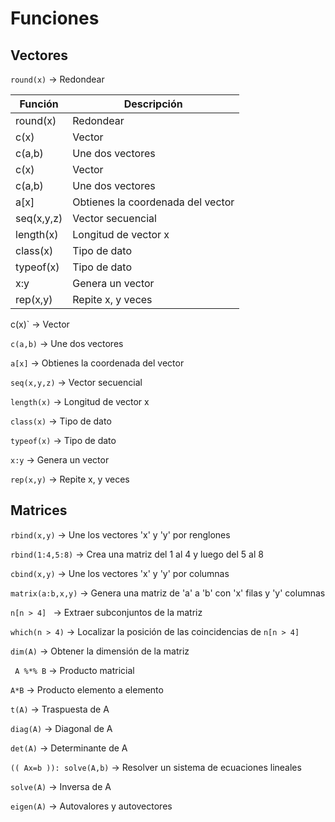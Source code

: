 # Funciones

## Vectores

`round(x)` → Redondear


| Función | Descripción |
| ------------- | ------------- |
| round(x)  | Redondear  |
| c(x)  | Vector  |
|c(a,b) | Une dos vectores|
|c(x) |Vector 
|c(a,b) | Une dos vectores |
|a[x] | Obtienes la coordenada del vector |
|seq(x,y,z) | Vector secuencial |
|length(x) | Longitud de vector x |
|class(x) | Tipo de dato |
|typeof(x) | Tipo de dato |
|x:y| Genera un vector |
|rep(x,y) | Repite x, y veces |





c(x)` → Vector

`c(a,b)` → Une dos vectores

`a[x]` → Obtienes la coordenada del vector

`seq(x,y,z)` → Vector secuencial

`length(x)` → Longitud de vector x

`class(x)` → Tipo de dato

`typeof(x)` → Tipo de dato

`x:y` → Genera un vector

`rep(x,y)` → Repite x, y veces

## Matrices

`rbind(x,y)` → Une los vectores 'x' y 'y' por renglones

`rbind(1:4,5:8)` → Crea una matriz del 1 al 4 y luego del 5 al 8

`cbind(x,y)` → Une los vectores 'x' y 'y' por columnas

`matrix(a:b,x,y)` → Genera una matriz de 'a' a 'b' con 'x' filas y 'y' columnas

`n[n > 4] ` → Extraer subconjuntos de la matriz

`which(n > 4)` → Localizar la posición de las coincidencias de `n[n > 4] `

`dim(A)` → Obtener la dimensión de la matriz

` A %*% B` → Producto matricial

`A*B` → Producto elemento a elemento

`t(A)` → Traspuesta de A

`diag(A)` → Diagonal de A

`det(A)` → Determinante de A

`(( Ax=b )): solve(A,b)` → Resolver un sistema de ecuaciones lineales

`solve(A)` → Inversa de A

`eigen(A)` → Autovalores y autovectores
